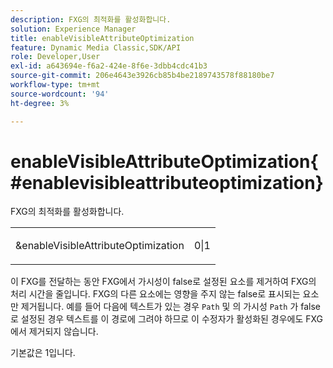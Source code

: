 ```yaml
---
description: FXG의 최적화를 활성화합니다.
solution: Experience Manager
title: enableVisibleAttributeOptimization
feature: Dynamic Media Classic,SDK/API
role: Developer,User
exl-id: a643694e-f6a2-424e-8f6e-3dbb4cdc41b3
source-git-commit: 206e4643e3926cb85b4be2189743578f88180be7
workflow-type: tm+mt
source-wordcount: '94'
ht-degree: 3%

---
```


# enableVisibleAttributeOptimization{#enablevisibleattributeoptimization}

FXG의 최적화를 활성화합니다.

<table id="simpletable_FDE0D8786BC747AF87A336452500E695"> 
 <tr class="strow"> 
  <td class="stentry"> <p><span class="codeph"> &amp;enableVisibleAttributeOptimization</span> </p> </td> 
  <td class="stentry"> <p>0|1 </p></td> 
 </tr> 
</table>

이 FXG를 전달하는 동안 FXG에서 가시성이 false로 설정된 요소를 제거하여 FXG의 처리 시간을 줄입니다. FXG의 다른 요소에는 영향을 주지 않는 false로 표시되는 요소만 제거됩니다. 예를 들어 다음에 텍스트가 있는 경우 `Path` 및 의 가시성 `Path` 가 false로 설정된 경우 텍스트를 이 경로에 그려야 하므로 이 수정자가 활성화된 경우에도 FXG에서 제거되지 않습니다.

기본값은 1입니다.
